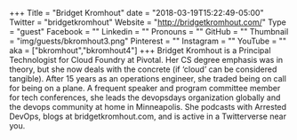 +++
Title = "Bridget Kromhout"
date = "2018-03-19T15:22:49-05:00"
Twitter = "bridgetkromhout"
Website = "http://bridgetkromhout.com/"
Type = "guest"
Facebook = ""
Linkedin = ""
Pronouns = ""
GitHub = ""
Thumbnail = "img/guests/bkromhout3.png"
Pinterest = ""
Instagram = ""
YouTube = ""
aka = ["bkromhout","bkromhout4"]
+++
Bridget Kromhout is a Principal Technologist for Cloud Foundry at Pivotal. Her CS degree emphasis was in theory, but she now deals with the concrete (if ‘cloud’ can be considered tangible). After 15 years as an operations engineer, she traded being on call for being on a plane. A frequent speaker and program committee member for tech conferences, she leads the devopsdays organization globally and the devops community at home in Minneapolis. She podcasts with Arrested DevOps, blogs at bridgetkromhout.com, and is active in a Twitterverse near you.
